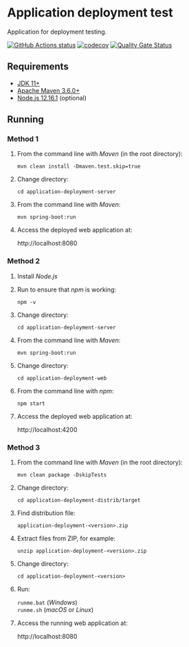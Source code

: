 # Application deployment test
Application for deployment testing.

<a href="https://github.com/dbelob/application-deployment/actions"><img alt="GitHub Actions status" src="https://github.com/dbelob/application-deployment/workflows/Build/badge.svg"></a>
[![codecov](https://codecov.io/gh/dbelob/application-deployment/branch/master/graph/badge.svg)](https://codecov.io/gh/dbelob/application-deployment)
[![Quality Gate Status](https://sonarcloud.io/api/project_badges/measure?project=dbelob_application-deployment&metric=alert_status)](https://sonarcloud.io/dashboard?id=dbelob_application-deployment)

## Requirements

* [JDK 11+](http://www.oracle.com/technetwork/java/javase/downloads/index.html)
* [Apache Maven 3.6.0+](https://maven.apache.org/download.cgi)
* [Node.js 12.16.1](https://nodejs.org) (optional)

## Running

### Method 1

1. From the command line with *Maven* (in the root directory):

    `mvn clean install -Dmaven.test.skip=true`

1. Change directory:

    `cd application-deployment-server`

1. From the command line with *Maven*:

    `mvn spring-boot:run`

1. Access the deployed web application at:

    http://localhost:8080

### Method 2

1. Install *Node.js*

1. Run to ensure that *npm* is working:

    `npm -v`

1. Change directory:

    `cd application-deployment-server`

1. From the command line with *Maven*:

    `mvn spring-boot:run`

1. Change directory:

    `cd application-deployment-web`

1. From the command line with *npm*:

    `npm start`

1. Access the deployed web application at:

    http://localhost:4200

### Method 3

1. From the command line with *Maven* (in the root directory):

    `mvn clean package -DskipTests`

1. Change directory:

    `cd application-deployment-distrib/target`

1. Find distribution file:

    `application-deployment-<version>.zip`

1. Extract files from ZIP, for example:

    `unzip application-deployment-<version>.zip`

1. Change directory:

    `cd application-deployment-<version>`

1. Run:

    `runme.bat` (*Windows*)  
    `runme.sh` (*macOS* or *Linux*)

1. Access the running web application at:

    http://localhost:8080
